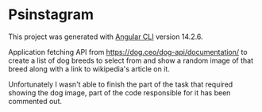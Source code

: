 # Psinstagram

This project was generated with [Angular CLI](https://github.com/angular/angular-cli) version 14.2.6.

Application fetching API from https://dog.ceo/dog-api/documentation/ to create a list of dog breeds to select from and show a random image of that breed along with a link to wikipedia's article on it.

Unfortunately I wasn't able to finish the part of the task that required showing the dog image, part of the code responsible for it has been commented out.
